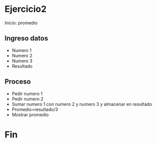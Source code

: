 # Ejercicio2

Inicio: promedio

## Ingreso datos
- Numero 1
- Numero 2
- Numero 3
- Resultado

## Proceso

- Pedir numero 1
- Pedir numero 2
- Sumar numero 1 con numero 2 y numero 3 y almacenar en resultado
- Promedio=resultado/3
- Mostrar promedio

# Fin #